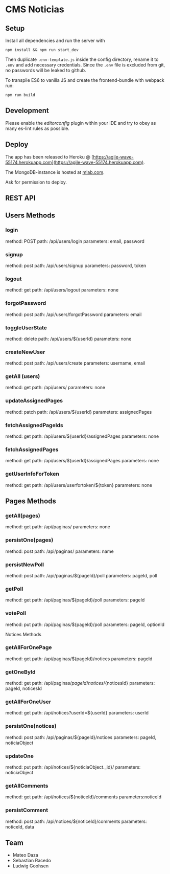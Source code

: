 # CMS Noticias

## Setup

Install all dependencies and run the server with
```
npm install && npm run start_dev
```

Then duplicate `.env-template.js` inside the config directory, rename it to `.env` and add necessary credentials.
Since the `.env` file is excluded from git, no passwords will be leaked to github.

To transpile ES6 to vanilla JS and create the frontend-bundle with webpack run:
```
npm run build
```

## Development
Please enable the *editorconfig* plugin within your IDE and try to obey as many es-lint rules as possible.

## Deploy
The app has been released to Heroku @ [https://agile-wave-55174.herokuapp.com](https://agile-wave-55174.herokuapp.com).

The MongoDB-instance is hosted at [mlab.com](https://mlab.com).

Ask for permission to deploy.


## REST API
## Users Methods
### login
method: POST
path: /api/users/login
parameters: email, password
### signup
method: post
path: /api/users/signup
parameters: password, token
### logout
method: get
path: /api/users/logout
parameters: none
### forgotPassword
method: post
path: /api/users/forgotPassword
parameters: email
### toggleUserState
method: delete
path: /api/users/${userId}
parameters: none
### createNewUser
method: post
path: /api/users/create
parameters: username, email
### getAll (users)
method: get	
path: /api/users/
parameters: none
### updateAssignedPages
method: patch
path: /api/users/${userId}
parameters: assignedPages
### fetchAssignedPageIds
method: get
path: /api/users/${userId}/assignedPages
parameters: none
### fetchAssignedPages
method: get
path: /api/users/${userId}/assignedPages
parameters: none
### getUserInfoForToken
method: get
path: /api/users/userfortoken/${token}
parameters: none
 
 
## Pages Methods
### getAll(pages)
method: get
path: /api/paginas/
parameters: none
### persistOne(pages)
method: post
path: /api/paginas/
parameters: name
### persistNewPoll
method: post
path: /api/paginas/${pageId}/poll
parameters: pageId, poll
### getPoll
method: get
path: /api/paginas/${pageId}/poll
parameters: pageId
### votePoll
method: put
path: /api/paginas/${pageId}/poll
parameters: pageId, optionId


Notices Methods
### getAllForOnePage
method: get
path: /api/paginas/${pageId}/notices
parameters: pageId
### getOneById
method: get
path: /api/paginas/${pageId}/notices/${noticesId}
parameters: pageId, noticesId
### getAllForOneUser
method: get
path: /api/notices?userId=${userId}
parameters: userId
### persistOne(notices)
method: post
path: /api/paginas/${pageId}/notices
parameters: pageId, noticiaObject
### updateOne
method: put
path: /api/notices/${noticiaObject._id}/
parameters: noticiaObject
### getAllComments
method: get
path: /api/notices/${noticeId}/comments
parameters:noticeId
### persistComment
method: post
path: /api/notices/${noticeId}/comments
parameters: noticeId, data



## Team

* Mateo Daza
* Sebastian Racedo
* Ludwig Goohsen
